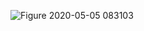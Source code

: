 ![Figure 2020-05-05 083103](https://user-images.githubusercontent.com/61268484/81031679-fee47b00-8e17-11ea-9bcb-217741680b02.png)
